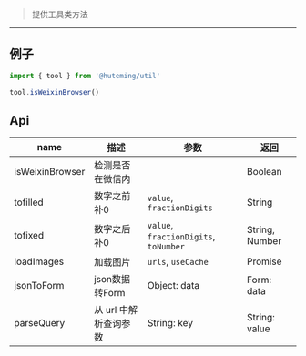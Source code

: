 > 提供工具类方法

----------------------

## 例子

```javascript
import { tool } from '@huteming/util'

tool.isWeixinBrowser()
```

## Api

| name | 描述 | 参数 | 返回 |
|------|--------|-------|----------|
| isWeixinBrowser | 检测是否在微信内 | | Boolean |
| tofilled | 数字之前补0 | `value`, `fractionDigits` | String |
| tofixed | 数字之后补0 | `value`, `fractionDigits`, `toNumber` | String, Number |
| loadImages | 加载图片 | `urls`, `useCache` | Promise<Image> |
| jsonToForm | json数据转Form | Object: data | Form: data |
| parseQuery | 从 url 中解析查询参数 | String: key | String: value |
